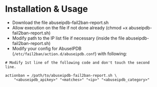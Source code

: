 # Installation & Usage

- Download the file abuseipdb-fail2ban-report.sh
- Allow execution on the file if not done already (chmod +x abuseipdb-fail2ban-report.sh)
- Modify path to the IP list file if necessary (inside the file abuseipdb-fail2ban-report.sh)
- Modify your config for AbuseIPDB (`/etc/fail2ban/action.d/abuseipdb.conf`) with following:

```
# Modify 1st line of the following code and don't touch the second line.

actionban = /path/to/abuseipdb-fail2ban-report.sh \
    "<abuseipdb_apikey>" "<matches>" "<ip>" "<abuseipdb_category>"
```

